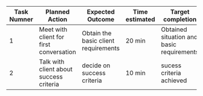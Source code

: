 
|Task Numner| Planned Action|Expected Outcome|Time estimated|Target completion|Criteria|
|-----------|---------------|----------------|--------------|-----------------|--------|
|     1     |Meet with client for first conversation|Obtain the basic client requirements|20 min|Obtained situation and basic requirements| 4|A|'
|     2     | Talk with client about success criteria|decide on success criteria|10 min|sucess criteria achieved|A|
